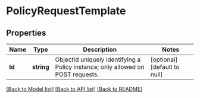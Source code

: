 # PolicyRequestTemplate

## Properties
Name | Type | Description | Notes
------------ | ------------- | ------------- | -------------
**Id** | **string** | ObjectId uniquely identifying a Policy instance; only allowed on POST requests. | [optional] [default to null]

[[Back to Model list]](../README.md#documentation-for-models) [[Back to API list]](../README.md#documentation-for-api-endpoints) [[Back to README]](../README.md)


